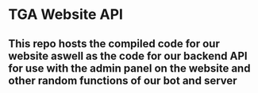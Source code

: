 # TGA Website API

## This repo hosts the compiled code for our website aswell as the code for our backend API for use with the admin panel on the website and other random functions of our bot and server